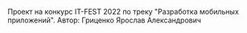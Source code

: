 Проект на конкурс IT-FEST 2022 по треку "Разработка мобильных приложений". Автор: Гриценко Ярослав Александрович
